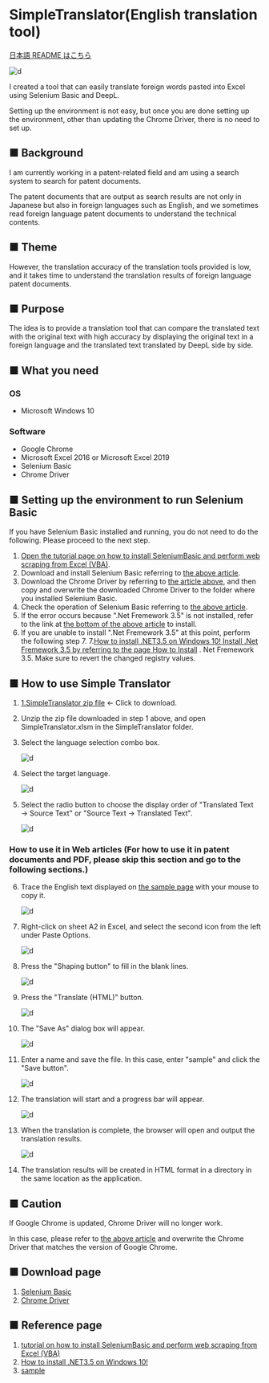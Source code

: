 # SimpleTranslator(English translation tool)

[日本語 README はこちら][f]

![d](img/jobs02.gif)

I created a tool that can easily translate foreign words pasted into Excel using Selenium Basic and DeepL.

Setting up the environment is not easy, but once you are done setting up the environment, other than updating the Chrome Driver, there is no need to set up.

## ■ Background

I am currently working in a patent-related field and am using a search system to search for patent documents.

The patent documents that are output as search results are not only in Japanese but also in foreign languages such as English, and we sometimes read foreign language patent documents to understand the technical contents.

## ■ Theme

However, the translation accuracy of the translation tools provided is low, and it takes time to understand the translation results of foreign language patent documents.

## ■ Purpose

The idea is to provide a translation tool that can compare the translated text with the original text with high accuracy by displaying the original text in a foreign language and the translated text translated by DeepL side by side.

## ■ What you need

### OS

- Microsoft Windows 10

### Software

- Google Chrome
- Microsoft Excel 2016 or Microsoft Excel 2019
- Selenium Basic
- Chrome Driver

## ■ Setting up the environment to run Selenium Basic

If you have Selenium Basic installed and running, you do not need to do the following. Please proceed to the next step.

1. [Open the tutorial page on how to install SeleniumBasic and perform web scraping from Excel (VBA)][a].
2. Download and install Selenium Basic referring to [the above article][a].
3. Download the Chrome Driver by referring to [the article above][a], and then copy and overwrite the downloaded Chrome Driver to the folder where you installed Selenium Basic.
4. Check the operation of Selenium Basic referring to [the above article][a].
5. If the error occurs because ".Net Fremework 3.5" is not installed, refer to the link at [the bottom of the above article][a] to install.
6. If you are unable to install ".Net Fremework 3.5" at this point, perform the following step 7. 7.[How to install .NET3.5 on Windows 10! Install .Net Fremework 3.5 by referring to the page How to Install][b] . Net Fremework 3.5. Make sure to revert the changed registry values.

## ■ How to use Simple Translator

1. [1.SimpleTranslator zip file][e] ← Click to download.

2. Unzip the zip file downloaded in step 1 above, and open SimpleTranslator.xlsm in the SimpleTranslator folder.

3. Select the language selection combo box.

   ![d](img/en_normal_img001.png)

4. Select the target language.

   ![d](img/en_normal_img002.png)

5. Select the radio button to choose the display order of "Translated Text → Source Text" or "Source Text → Translated Text".

   ![d](img/en_normal_img003.png)

### How to use it in Web articles (For how to use it in patent documents and PDF, please skip this section and go to the following sections.)

6. Trace the English text displayed on [the sample page][c] with your mouse to copy it.

   ![d](img/en_normal_img004.png)

7. Right-click on sheet A2 in Excel, and select the second icon from the left under Paste Options.

   ![d](img/en_normal_img005.png)

8. Press the "Shaping button" to fill in the blank lines.

   ![d](img/en_normal_img006.png)

9. Press the "Translate (HTML)" button.

   ![d](img/en_normal_img007.png)

10. The "Save As" dialog box will appear.

    ![d](img/en_normal_img008.png)

11. Enter a name and save the file. In this case, enter "sample" and click the "Save button".

    ![d](img/en_normal_img009.png)

12. The translation will start and a progress bar will appear.

    ![d](img/en_normal_img010.png)

13. When the translation is complete, the browser will open and output the translation results.

    ![d](img/en_normal_img011.png)

14. The translation results will be created in HTML format in a directory in the same location as the application.

## ■ Caution

If Google Chrome is updated, Chrome Driver will no longer work.

In this case, please refer to [the above article][a] and overwrite the Chrome Driver that matches the version of Google Chrome.

## ■ Download page

1. [Selenium Basic](https://florentbr.github.io/SeleniumBasic/)
2. [Chrome Driver](https://chromedriver.chromium.org/downloads)

## ■ Reference page

1. [tutorial on how to install SeleniumBasic and perform web scraping from Excel (VBA)][a]
2. [How to install .NET3.5 on Windows 10!][b]
3. [sample][c]

[a]: https://lil.la/archives/3436
[b]: https://bgt-48.blogspot.com/2019/04/windows10net35.html
[c]: https://www3.nhk.or.jp/news/html/20210728/k10013161181000.html
[e]: https://github.com/masatofujiki/SimpleTranslator/archive/refs/tags/v1.1.0.zip
[f]: https://github.com/masatofujiki/SimpleTranslator/blob/main/README_JA.md
